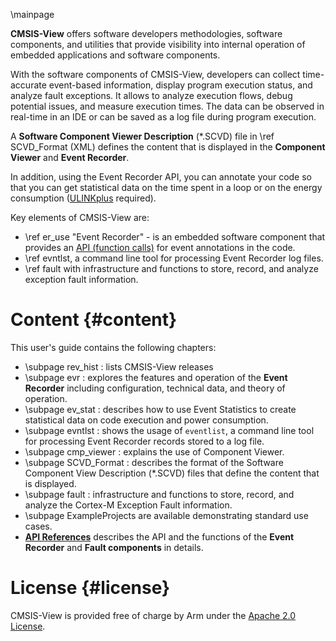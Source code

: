 ﻿\mainpage

**CMSIS-View** offers software developers methodologies, software components, and utilities that provide visibility into internal operation of embedded applications and software components.

With the software components of CMSIS-View, developers can collect time-accurate event-based information, display program execution status, and analyze fault exceptions. It allows to analyze execution flows, debug potential issues, and measure execution times. The data can be observed in real-time in an IDE or can be saved as a log file during program execution. 

A **Software Component Viewer Description** (*.SCVD) file in \ref SCVD_Format (XML) defines the content that is displayed in the **Component Viewer** and **Event Recorder**.

In addition, using the Event Recorder API, you can annotate your
code so that you can get statistical data on the time spent in a loop or on the energy consumption
(<a href="https://developer.arm.com/Tools%20and%20Software/ULINKplus">ULINKplus</a> required).

Key elements of CMSIS-View are:

- \ref er_use "Event Recorder" - is an embedded software component that provides an [API (function calls)](modules.html) for event annotations in the code.
- \ref evntlst, a command line tool for processing Event Recorder log files.
- \ref fault with infrastructure and functions to store, record, and analyze exception fault information.

# Content {#content}

This user's guide contains the following chapters:

- \subpage rev_hist : lists CMSIS-View releases
- \subpage evr : explores the features and operation of the **Event Recorder** including
  configuration, technical data, and theory of operation.
- \subpage ev_stat : describes how to use Event Statistics to create statistical data on code execution and power consumption.
- \subpage evntlst : shows the usage of `eventlist`, a command line tool for processing Event Recorder records stored to a log file.
- \subpage cmp_viewer : explains the use of Component Viewer.
- \subpage SCVD_Format : describes the format of the Software Component View Description (*.SCVD) files that define the content that is displayed.
- \subpage fault : infrastructure and functions to store, record, and analyze the Cortex-M Exception Fault information.
- \subpage ExampleProjects are available demonstrating standard use cases.
- **[API References](modules.html)** describes the API and the functions of the **Event Recorder** and **Fault components** in details.

# License {#license}

CMSIS-View is provided free of charge by Arm under the <a href="https://raw.githubusercontent.com/ARM-software/CMSIS-View/main/LICENSE">Apache 2.0 License</a>.
